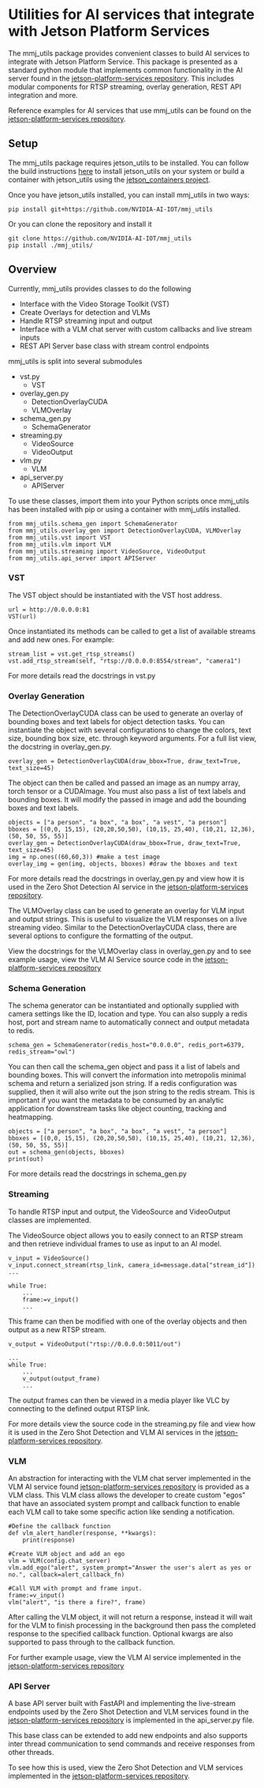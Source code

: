 # Utilities for AI services that integrate with Jetson Platform Services 
The mmj_utils package provides convenient classes to build AI services to integrate with Jetson Platform Service. This package is presented as a standard python module that implements common functionality in the AI server found in the [jetson-platform-services repository](https://github.com/NVIDIA-AI-IOT/jetson-platform-services). This includes modular components for RTSP streaming, overlay generation, REST API integration and more. 

Reference examples for AI services that use mmj_utils can be found on the [jetson-platform-services repository](https://github.com/NVIDIA-AI-IOT/jetson-platform-services). 

## Setup
The mmj_utils package requires jetson_utils to be installed. You can follow the build instructions [here](https://github.com/dusty-nv/jetson-utils?tab=readme-ov-file#building-from-source) to install jetson_utils on your system or build a container with jetson_utils using the [jetson_containers project](https://github.com/dusty-nv/jetson-containers). 

Once you have jetson_utils installed, you can install mmj_utils in two ways: 

```
pip install git+https://github.com/NVIDIA-AI-IOT/mmj_utils
```

Or you can clone the repository and install it
```
git clone https://github.com/NVIDIA-AI-IOT/mmj_utils
pip install ./mmj_utils/
```

## Overview
Currently, mmj_utils provides classes to do the following 

- Interface with the Video Storage Toolkit (VST)
- Create Overlays for detection and VLMs 
- Handle RTSP streaming input and output 
- Interface with a VLM chat server with custom callbacks and live stream inputs 
- REST API Server base class with stream control endpoints 

mmj_utils is split into several submodules

- vst.py
    - VST
- overlay_gen.py
    - DetectionOverlayCUDA
    - VLMOverlay
- schema_gen.py
    - SchemaGenerator
- streaming.py
    - VideoSource
    - VideoOutput
- vlm.py
    - VLM
- api_server.py
    - APIServer


To use these classes, import them into your Python scripts once mmj_utils has been installed with pip or using a container with mmj_utils installed. 

```
from mmj_utils.schema_gen import SchemaGenerator
from mmj_utils.overlay_gen import DetectionOverlayCUDA, VLMOverlay
from mmj_utils.vst import VST 
from mmj_utils.vlm import VLM
from mmj_utils.streaming import VideoSource, VideoOutput
from mmj_utils.api_server import APIServer 
```

### VST
The VST object should be instantiated with the VST host address.
```
url = http://0.0.0.0:81
VST(url)
```

Once instantiated its methods can be called to get a list of available streams and add new ones. For example: 

```
stream_list = vst.get_rtsp_streams()
vst.add_rtsp_stream(self, "rtsp://0.0.0.0:8554/stream", "camera1")
```
For more details read the docstrings in vst.py

### Overlay Generation
The DetectionOverlayCUDA class can be used to generate an overlay of bounding boxes and text labels for object detection tasks. You can instantiate the object with several configurations to change the colors, text size, bounding box size, etc. through keyword arguments. For a full list view, the docstring in overlay_gen.py. 

```
overlay_gen = DetectionOverlayCUDA(draw_bbox=True, draw_text=True, text_size=45)
```

The object can then be called and passed an image as an numpy array, torch tensor or a CUDAImage. You must also pass a list of text labels and bounding boxes. It will modify the passed in image and add the bounding boxes and text labels. 

```
objects = ["a person", "a box", "a box", "a vest", "a person"]
bboxes = [(0,0, 15,15), (20,20,50,50), (10,15, 25,40), (10,21, 12,36), (50, 50, 55, 55)]
overlay_gen = DetectionOverlayCUDA(draw_bbox=True, draw_text=True, text_size=45)
img = np.ones((60,60,3)) #make a test image
overlay_img = gen(img, objects, bboxes) #draw the bboxes and text
```

For more details read the docstrings in overlay_gen.py and view how it is used in the Zero Shot Detection AI service in the [jetson-platform-services repository](https://github.com/NVIDIA-AI-IOT/jetson-platform-services).


The VLMOverlay class can be used to generate an overlay for VLM input and output strings. This is useful to visualize the VLM responses on a live streaming video. Similar to the DetectionOverlayCUDA class, there are several options to configure the formatting of the output. 

View the docstrings for the VLMOverlay class in overlay_gen.py and to see example usage, view the VLM AI Service source code in the [jetson-platform-services repository](https://github.com/NVIDIA-AI-IOT/jetson-platform-services) 

### Schema Generation

The schema generator can be instantiated and optionally supplied with camera settings like the ID, location and type. You can also supply a redis host, port and stream name to automatically connect and output metadata to redis. 

```
schema_gen = SchemaGenerator(redis_host="0.0.0.0", redis_port=6379, redis_stream="owl")
```

You can then call the schema_gen object and pass it a list of labels and bounding boxes. This will convert the information into metropolis minimal schema and return a serialized json string. If a redis configuration was supplied, then it will also write out the json string to the redis stream. This is important if you want the metadata to be consumed by an analytic application for downstream tasks like object counting, tracking and heatmapping. 

```
objects = ["a person", "a box", "a box", "a vest", "a person"]
bboxes = [(0,0, 15,15), (20,20,50,50), (10,15, 25,40), (10,21, 12,36), (50, 50, 55, 55)]
out = schema_gen(objects, bboxes)
print(out)
```

For more details read the docstrings in schema_gen.py

### Streaming

To handle RTSP input and output, the VideoSource and VideoOutput classes are implemented. 

The VideoSource object allows you to easily connect to an RTSP stream and then retrieve individual frames to use as input to an AI model. 

```
v_input = VideoSource()
v_input.connect_stream(rtsp_link, camera_id=message.data["stream_id"])
...

while True: 
    ...
    frame:=v_input()
    ...
```

This frame can then be modified with one of the overlay objects and then output as a new RTSP stream. 

```
v_output = VideoOutput("rtsp://0.0.0.0:5011/out")

...
while True: 
    ...
    v_output(output_frame)
    ...
```

The output frames can then be viewed in a media player like VLC by connecting to the defined output RTSP link. 

For more details view the source code in the streaming.py file and view how it is used in the Zero Shot Detection and VLM AI services in the [jetson-platform-services repository](https://github.com/NVIDIA-AI-IOT/jetson-platform-services). 

### VLM

An abstraction for interacting with the VLM chat server implemented in the VLM AI service found [jetson-platform-services repository](https://github.com/NVIDIA-AI-IOT/jetson-platform-services) is provided as a VLM class. This VLM class allows the developer to create custom "egos" that have an associated system prompt and callback function to enable each VLM call to take some specific action like sending a notification. 

```
#Define the callback function
def vlm_alert_handler(response, **kwargs):
    print(response)
```

```
#Create VLM object and add an ego 
vlm = VLM(config.chat_server)
vlm.add_ego("alert", system_prompt="Answer the user's alert as yes or no.", callback=alert_callback_fn)
```

```
#Call VLM with prompt and frame input. 
frame:=v_input()
vlm("alert", "is there a fire?", frame)
```

After calling the VLM object, it will not return a response, instead it will wait for the VLM to finish processing in the background then pass the completed response to the specified callback function. Optional kwargs are also supported to pass through to the callback function. 

For further example usage, view the VLM AI service implemented in the [jetson-platform-services repository](https://github.com/NVIDIA-AI-IOT/jetson-platform-services)

### API Server

A base API server built with FastAPI and implementing the live-stream endpoints used by the Zero Shot Detection and VLM services found in the [jetson-platform-services repository](https://github.com/NVIDIA-AI-IOT/jetson-platform-services) is implemented in the api_server.py file. 

This base class can be extended to add new endpoints and also supports inter thread communication to send commands and receive responses from other threads. 

To see how this is used, view the Zero Shot Detection and VLM services implemented in the [jetson-platform-services repository](https://github.com/NVIDIA-AI-IOT/jetson-platform-services). 

